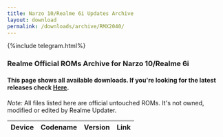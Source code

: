 ```yaml
---
title: Narzo 10/Realme 6i Updates Archive
layout: download
permalink: /downloads/archive/RMX2040/
---
```


{%include telegram.html%}

<div class="col-12 mx-auto">
    <h3 class="title bg-light p-2 rounded">Realme Official ROMs Archive for Narzo 10/Realme 6i</h3>
    <h4>This page shows all available downloads. If you're looking for the latest releases check
        <a href="/downloads/latest/RMX2040/">Here</a>.</h4>
    <p><i>Note: </i>All files listed here are official untouched ROMs.
        It's not owned, modified or edited by Realme Updater.</p>
    <div class="table-responsive-md" id="table-wrapper">
        <table id="downloads" class="display dt-responsive compact table table-striped table-hover table-sm">
            <thead class="thead-dark">
                <tr>
                    <th>Device</th>
                    <th>Codename</th>
                    <th>Version</th>
                    <th>Link</th>
                </tr>
            </thead>
            <script>loadArchive("RMX2040")</script>
        </table>
    </div>
</div>